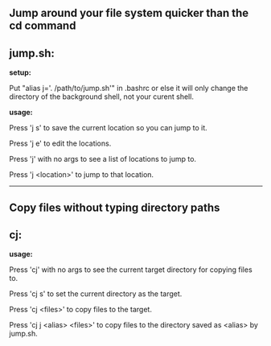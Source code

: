 ## Jump around your file system quicker than the cd command


## jump.sh:

**setup:**

 Put "alias j='. /path/to/jump.sh'" in .bashrc or else it will only 
 change the directory of the background shell, not your curent shell.

**usage:**

 Press 'j s' to save the current location so you can jump to it.

 Press 'j e' to edit the locations.

 Press 'j' with no args to see a list of locations to jump to.

 Press 'j \<location\>' to jump to that location.

---

## Copy files without typing directory paths


## cj:

**usage:**

 Press 'cj' with no args to see the current target directory for copying files to.

 Press 'cj s' to set the current directory as the target.

 Press 'cj \<files\>' to copy files to the target.

 Press 'cj j \<alias\> \<files\>' to copy files to the directory saved as \<alias\> by jump.sh.
